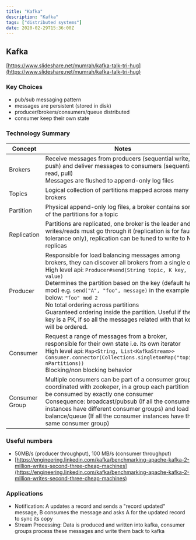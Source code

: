 ```yaml
---
title: "Kafka"
description: "Kafka"
tags: ["distributed systems"]
date: 2020-02-29T15:36:00Z
---
```


## Kafka

[https://www.slideshare.net/mumrah/kafka-talk-tri-hug](https://www.slideshare.net/mumrah/kafka-talk-tri-hug)

### Key Choices

- pub/sub messaging pattern
- messages are persistent (stored in disk)
- producer/brokers/consumers/queue distributed
- consumer keep their own state

### Technology Summary

| Concept | Notes |
| --- | --- |
| Brokers | Receive messages from producers (sequential write, push) and deliver messages to consumers (sequential read, pull) <br /> Messages are flushed to append-only log files |
| Topics | Logical collection of partitions mapped across many brokers |
| Partition | Physical append-only log files, a broker contains some of the partitions for a topic |
| Replication | Partitions are replicated, one broker is the leader and all writes/reads must go through it (replication is for fault tolerance only), replication can be tuned to write to N replicas |
| Producer | Responsible for load balancing messages among brokers, they can discover all brokers from a single one <br /> High level api: `Producer#send(String topic, K key, V value)` <br /> Determines the partition based on the key (default hash mod) e.g. `send("A", "foo", message)`  in the example below: `"foo" mod 2` <br /> No total ordering across partitions <br /> Guaranteed ordering inside the partition. Useful if the key is a PK, if so all the messages related with that key will be ordered. |
| Consumer | Request a range of messages from a broker, responsible for their own state i.e. its own iterator <br /> High level api: `Map<String, List<KafkaStream>> Consumer.connector(Collections.singletonMap("topic", nPartitions))` <br /> Blocking/non blocking behavior |
| Consumer Group | Multiple consumers can be part of a consumer group coordinated with zookeper, in a group each partition will be consumed by exactly one consumer <br /> Consequence: broadcast/pubsub (If all the consumer instances have different consumer groups) and load balance/queue (If all the consumer instances have the same consumer group) |

### Useful numbers

- 50MB/s (producer throughput), 100 MB/s (consumer throughput)
- [https://engineering.linkedin.com/kafka/benchmarking-apache-kafka-2-million-writes-second-three-cheap-machines](https://engineering.linkedin.com/kafka/benchmarking-apache-kafka-2-million-writes-second-three-cheap-machines)

### Applications

- Notification: A updates a record and sends a "record updated" message, B consumes the message and asks A for the updated record to sync its copy
- Stream Processing: Data is produced and written into kafka, consumer groups process these messages and write them back to kafka
